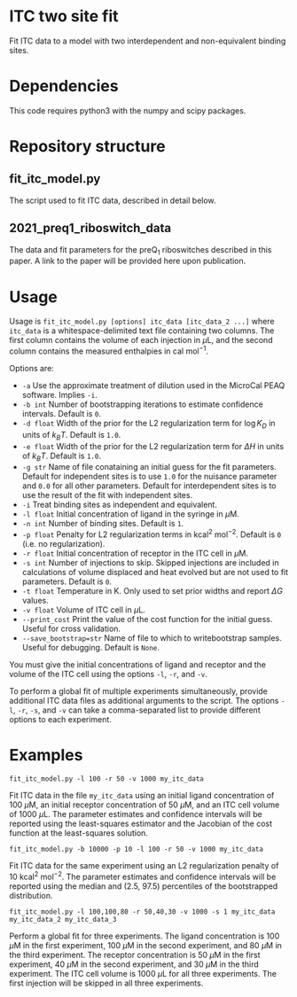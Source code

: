# ITC two site fit
Fit ITC data to a model with two interdependent and non-equivalent binding sites.

# Dependencies
This code requires python3 with the numpy and scipy packages.

# Repository structure

## fit_itc_model.py

The script used to fit ITC data, described in detail below.

## 2021_preq1_riboswitch_data

The data and fit parameters for the preQ<sub>1</sub> riboswitches described in this paper. A link to the paper will be provided here upon publication.

# Usage

Usage is `fit_itc_model.py [options] itc_data [itc_data_2 ...]` where `itc_data` is a whitespace-delimited text file containing two columns. The first column contains the volume of each injection in $\mu$L, and the second column contains the measured enthalpies in cal mol$^{-1}$.

Options are:
- `-a` Use the approximate treatment of dilution used in the MicroCal PEAQ software. Implies `-i`.
- `-b int` Number of bootstrapping iterations to estimate confidence intervals. Default is `0`.
- `-d float` Width of the prior for the L2 regularization term for $\log K_D$ in units of $k_B T$. Default is `1.0`.
- `-e float` Width of the prior for the L2 regularization term for $\Delta H$ in units of $k_B T$. Default is `1.0`.
- `-g str` Name of file conataining an initial guess for the fit parameters. Default for independent sites is to use `1.0` for the nuisance parameter and `0.0` for all other parameters. Default for interdependent sites is to use the result of the fit with independent sites.
- `-i` Treat binding sites as independent and equivalent.
- `-l float` Initial concentration of ligand in the syringe in $\mu$M.
- `-n int` Number of binding sites. Default is `1`.
- `-p float` Penalty for L2 regularization terms in kcal$^2$ mol$^{-2}$. Default is `0` (i.e. no regularization).
- `-r float` Initial concentration of receptor in the ITC cell in $\mu$M.
- `-s int` Number of injections to skip. Skipped injections are included in calculations of volume displaced and heat evolved but are not used to fit parameters. Default is `0`.
- `-t float` Temperature in K. Only used to set prior widths and report $\Delta G$ values.
- `-v float` Volume of ITC cell in $\mu$L.
- `--print_cost` Print the value of the cost function for the initial guess. Useful for cross validation.
- `--save_bootstrap=str` Name of file to which to writebootstrap samples. Useful for debugging. Default is `None`.

You must give the initial concentrations of ligand and receptor and the volume of the ITC cell using the options `-l`, `-r`, and `-v`.

To perform a global fit of multiple experiments simultaneously, provide additional ITC data files as additional arguments to the script. The options `-l`, `-r`, `-s`, and `-v` can take a comma-separated list to provide different options to each experiment.

# Examples

`fit_itc_model.py -l 100 -r 50 -v 1000 my_itc_data`

Fit ITC data in the file `my_itc_data` using an initial ligand concentration of 100 $\mu$M, an initial receptor concentration of 50 $\mu$M, and an ITC cell volume of 1000 $\mu$L. The parameter estimates and confidence intervals will be reported using the least-squares estimator and the Jacobian of the cost function at the least-squares solution.

`fit_itc_model.py -b 10000 -p 10 -l 100 -r 50 -v 1000 my_itc_data`

Fit ITC data for the same experiment using an L2 regularization penalty of 10 kcal$^2$ mol$^{-2}$. The parameter estimates and confidence intervals will be reported using the median and (2.5, 97.5) percentiles of the bootstrapped distribution.

`fit_itc_model.py -l 100,100,80 -r 50,40,30 -v 1000 -s 1 my_itc_data my_itc_data_2 my_itc_data_3`

Perform a global fit for three experiments. The ligand concentration is 100 $\mu$M in the first experiment, 100 $\mu$M in the second experiment, and 80 $\mu$M in the third experiment. The receptor concentration is 50 $\mu$M in the first experiment, 40 $\mu$M in the second experiment, and 30 $\mu$M in the third experiment. The ITC cell volume is 1000 $\mu$L for all three experiments. The first injection will be skipped in all three experiments.


